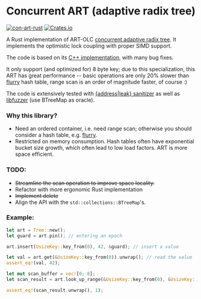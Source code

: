 # Concurrent ART (adaptive radix tree) 
[![con-art-rust](https://github.com/XiangpengHao/con-art-rust/actions/workflows/ci.yml/badge.svg)](https://github.com/XiangpengHao/con-art-rust/actions/workflows/ci.yml)
[![Crates.io](https://img.shields.io/crates/v/con-art-rust.svg)](
https://crates.io/crates/con-art-rust)

A Rust implementation of ART-OLC [concurrent adaptive radix tree](https://db.in.tum.de/~leis/papers/artsync.pdf).
It implements the optimistic lock coupling with proper SIMD support.

The code is based on its [C++ implementation](https://github.com/flode/ARTSynchronized), with many bug fixes.

It only support (and optimized for) 8 byte key;
due to this specialization, this ART has great performance -- basic operations are only 20% slower than [flurry](https://github.com/jonhoo/flurry) hash table, range scan is an order of magnitude faster, of course :)

The code is extensively tested with [{address|leak} sanitizer](https://doc.rust-lang.org/beta/unstable-book/compiler-flags/sanitizer.html) as well as [libfuzzer](https://llvm.org/docs/LibFuzzer.html) (use BTreeMap as oracle).

### Why this library?
- Need an ordered container, i.e. need range scan; otherwise you should consider a hash table, e.g. [flurry](https://github.com/jonhoo/flurry).
- Restricted on memory consumption. Hash tables often have exponential bucket size growth, which often lead to low load factors. ART is more space efficient.

### TODO:

- ~~Streamline the scan operation to improve space locality.~~
- Refactor with more ergonomic Rust implementation
- ~~Implement delete~~
- Align the API with the `std::collections::BTreeMap`'s.


### Example:
```rust
let art = Tree::new();
let guard = art.pin(); // entering an epoch

art.insert(UsizeKey::key_from(0), 42, &guard); // insert a value

let val = art.get(&UsizeKey::key_from(0)).unwrap(); // read the value
assert_eq!(val, 42);

let mut scan_buffer = vec![0; 8];
let scan_result = art.look_up_range(&UsizeKey::key_from(0), &UsizeKey::key_from(10), &mut art_scan_buffer); // scan values

assert_eq!(scan_result.unwrap(), 1);
```
